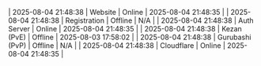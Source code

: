| 2025-08-04 21:48:38 | Website | Online | 2025-08-04 21:48:35 |
| 2025-08-04 21:48:38 | Registration | Offline | N/A |
| 2025-08-04 21:48:38 | Auth Server | Online | 2025-08-04 21:48:35 |
| 2025-08-04 21:48:38 | Kezan (PvE) | Offline | 2025-08-03 17:58:02 |
| 2025-08-04 21:48:38 | Gurubashi (PvP) | Offline | N/A |
| 2025-08-04 21:48:38 | Cloudflare | Online | 2025-08-04 21:48:35 |
